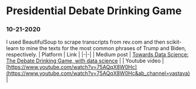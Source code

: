 # Presidential Debate Drinking Game

### 10-21-2020
I used BeautifulSoup to scrape transcripts from rev.com and then scikit-learn to mine the texts for the most common phrases of Trump and Biden, respectively.
| Platform | Link |
|-|-|
| Medium post | [Towards Data Science: The Debate Drinking Game, with data science](https://towardsdatascience.com/the-debate-drinking-game-with-data-science-7a0c0692e5a) |
| Youtube video | [https://www.youtube.com/watch?v=75AQqX8W0Hc](https://www.youtube.com/watch?v=75AQqX8W0Hc&ab_channel=vastava) |
